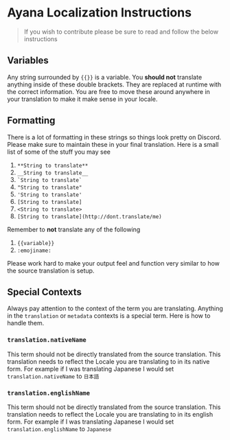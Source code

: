 # Ayana Localization Instructions
> If you wish to contribute please be sure to read and follow the below instructions

## Variables
Any string surrounded by `{{}}` is a variable. You **should not** translate anything
inside of these double brackets. They are replaced at runtime with the correct information.
You are free to move these around anywhere in your translation to make it make sense in
your locale.

## Formatting
There is a lot of formatting in these strings so things look pretty on Discord. Please
make sure to maintain these in your final translation. Here is a small list of some
of the stuff you may see
1. `**String to translate**`
2. `__String to translate__`
3. `` `String to translate` ``
4. `"String to translate"`
5. `'String to translate'`
6. `[String to translate]`
7. `<String to translate>`
8. `[String to translate](http://dont.translate/me)`

Remember to **not** translate any of the following
1. `{{variable}}`
2. `:emojiname:`


Please work hard to make your output feel and function very similar to how the source
translation is setup.

## Special Contexts
Always pay attention to the context of the term you are translating. Anything in
the `translation` or `metadata` contexts is a special term. Here is how to handle
them.

### `translation.nativeName`
This term should not be directly translated from the source translation. This translation
needs to reflect the Locale you are translating to in its native form. For example
if I was translating Japanese I would set `translation.nativeName` to `日本語`

### `translation.englishName`
This term should not be directly translated from the source translation. This translation
needs to reflect the Locale you are translating to in its english form. For example
if I was translating Japanese I would set `translation.englishName` to `Japanese`